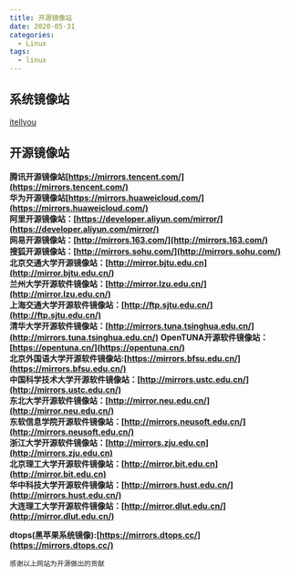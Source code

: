 ```yaml
---
title: 开源镜像站
date: 2020-05-31
categories:
  - Linux 
tags:
  - linux
---
```


## 系统镜像站

[itellyou](https://next.itellyou.cn/)

## 开源镜像站

**腾讯开源镜像站[https://mirrors.tencent.com/](https://mirrors.tencent.com/)**  
**华为开源镜像站[https://mirrors.huaweicloud.com/](https://mirrors.huaweicloud.com/)**  
**阿里开源镜像站：[https://developer.aliyun.com/mirror/](https://developer.aliyun.com/mirror/)**  
**网易开源镜像站：[http://mirrors.163.com/](http://mirrors.163.com/)**  
**搜狐开源镜像站：[http://mirrors.sohu.com/](http://mirrors.sohu.com/)**  
**北京交通大学开源镜像站：[http://mirror.bjtu.edu.cn](http://mirror.bjtu.edu.cn/)**  
**兰州大学开源软件镜像站：[http://mirror.lzu.edu.cn/](http://mirror.lzu.edu.cn/)**  
**上海交通大学开源软件镜像站：[http://ftp.sjtu.edu.cn/](http://ftp.sjtu.edu.cn/)**  
**清华大学开源软件镜像站：[http://mirrors.tuna.tsinghua.edu.cn/](http://mirrors.tuna.tsinghua.edu.cn/)** 
**OpenTUNA开源软件镜像站：[https://opentuna.cn/](https://opentuna.cn/)**  
**北京外国语大学开源软件镜像站:[https://mirrors.bfsu.edu.cn/](https://mirrors.bfsu.edu.cn/)**  
**中国科学技术大学开源软件镜像站：[http://mirrors.ustc.edu.cn/](http://mirrors.ustc.edu.cn/)**  
**东北大学开源软件镜像站：[http://mirror.neu.edu.cn/](http://mirror.neu.edu.cn/)**  
**东软信息学院开源软件镜像站：[http://mirrors.neusoft.edu.cn/](http://mirrors.neusoft.edu.cn/)**  
**浙江大学开源软件镜像站：[http://mirrors.zju.edu.cn](http://mirrors.zju.edu.cn)**  
**北京理工大学开源软件镜像站：[http://mirror.bit.edu.cn](http://mirror.bit.edu.cn)**  
**华中科技大学开源软件镜像站：[http://mirrors.hust.edu.cn/](http://mirrors.hust.edu.cn/)**  
**大连理工大学开源软件镜像站：[http://mirror.dlut.edu.cn/](http://mirror.dlut.edu.cn/)**

**dtops(黑苹果系统镜像):[https://mirrors.dtops.cc/](https://mirrors.dtops.cc/)**

`感谢以上网站为开源做出的贡献`
